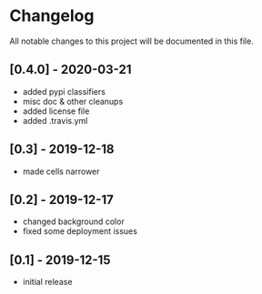 # Changelog

All notable changes to this project will be documented in this file.

## [0.4.0] - 2020-03-21
- added pypi classifiers
- misc doc & other cleanups
- added license file
- added .travis.yml

## [0.3] - 2019-12-18
- made cells narrower

## [0.2] - 2019-12-17
- changed background color
- fixed some deployment issues

## [0.1] - 2019-12-15
- initial release